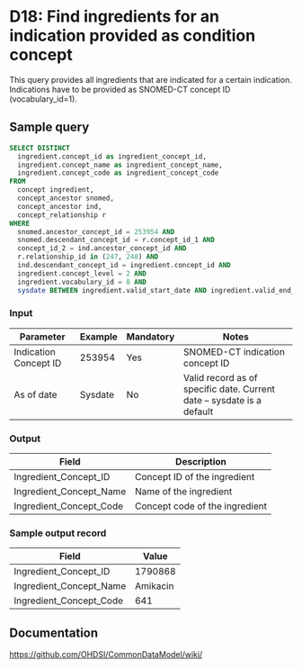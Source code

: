 # D18: Find ingredients for an indication provided as condition concept

This query provides all ingredients that are indicated for a certain indication. Indications have to be provided as SNOMED-CT concept ID (vocabulary_id=1).

## Sample query
```sql
SELECT DISTINCT
  ingredient.concept_id as ingredient_concept_id,
  ingredient.concept_name as ingredient_concept_name,
  ingredient.concept_code as ingredient_concept_code
FROM
  concept ingredient,
  concept_ancestor snomed,
  concept_ancestor ind,
  concept_relationship r
WHERE
  snomed.ancestor_concept_id = 253954 AND
  snomed.descendant_concept_id = r.concept_id_1 AND
  concept_id_2 = ind.ancestor_concept_id AND
  r.relationship_id in (247, 248) AND
  ind.descendant_concept_id = ingredient.concept_id AND
  ingredient.concept_level = 2 AND
  ingredient.vocabulary_id = 8 AND
  sysdate BETWEEN ingredient.valid_start_date AND ingredient.valid_end_date;
```

### Input

|  Parameter |  Example |  Mandatory |  Notes |
| --- | --- | --- | --- |
|  Indication Concept ID |  253954 |  Yes | SNOMED-CT indication concept ID |
|  As of date |  Sysdate |  No | Valid record as of specific date. Current date – sysdate is a default |

### Output

|  Field |  Description |
| --- | --- |
|  Ingredient_Concept_ID |  Concept ID of the ingredient |
|  Ingredient_Concept_Name |  Name of the ingredient |
|  Ingredient_Concept_Code |  Concept code of the ingredient |

### Sample output record

| Field |  Value |
| --- | --- |
|  Ingredient_Concept_ID |  1790868 |
|  Ingredient_Concept_Name |  Amikacin |
|  Ingredient_Concept_Code |  641 |

## Documentation
https://github.com/OHDSI/CommonDataModel/wiki/
